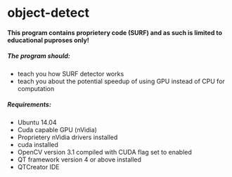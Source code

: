 # object-detect
#### This program contains proprietery code (SURF) and as such is limited to educational puproses only!

##### The program should:
- teach you how SURF detector works
- teach you about the potential speedup of using GPU instead of CPU for computation

##### Requirements:
- Ubuntu 14.04
- Cuda capable GPU (nVidia)
- Proprietery nVidia drivers installed
- cuda installed
- OpenCV version 3.1 compiled with CUDA flag set to enabled
- QT framework version 4 or above installed
- QTCreator IDE
